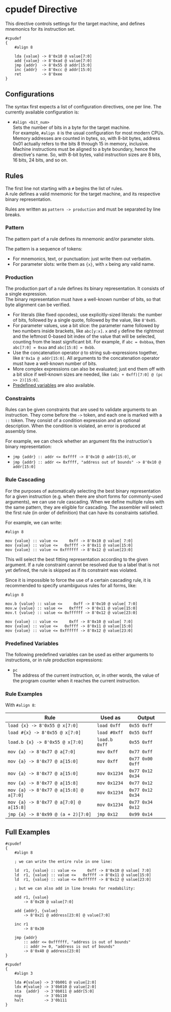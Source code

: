 # cpudef Directive

This directive controls settings for the target machine, and
defines mnemonics for its instruction set.

```
#cpudef
{
    #align 8
    
    lda {value} -> 8'0x10 @ value[7:0]
    add {value} -> 8'0xad @ value[7:0]
    jmp {addr}  -> 8'0x55 @ addr[15:0]
    inc {addr}  -> 8'0xcc @ addr[15:0]
    ret         -> 8'0xee
}
```

## Configurations

The syntax first expects a list of configuration directives, one per line.
The currently available configuration is:

- `#align <bit_num>`  
Sets the number of bits in a byte for the target machine.  
For example, `#align 8` is the usual configuration for
most modern CPUs.  
Memory addresses are counted in bytes, so, with 8-bit bytes,
address 0x01 actually refers to the bits 8 through 15 in
memory, inclusive.  
Machine instructions must be aligned to a byte boundary,
hence the directive's name. So, with 8-bit bytes, valid
instruction sizes are 8 bits, 16 bits, 24 bits, and so on.

## Rules

The first line not starting with a `#` begins the list of rules.  
A rule defines a valid mnemonic for the target machine, and its
respective binary representation.

Rules are written as `pattern -> production` and must be separated
by line breaks.

### Pattern

The pattern part of a rule defines its mnemonic and/or parameter slots.

The pattern is a sequence of tokens:  
- For mnemonics, text, or punctuation: just write them out verbatim.
- For parameter slots: write them as `{x}`, with `x` being any valid name.

### Production

The production part of a rule defines its binary representation.
It consists of a single expression.  
The binary representation must have a well-known number of bits,
so that byte alignment can be verified.  
- For literals (like fixed opcodes), use explicitly-sized literals:
the number of bits, followed by a single quote, followed by the value, like `8'0x05`.
- For parameter values, use a bit slice:
the parameter name followed by two numbers inside brackets, like `abc[y:x]`.
`x` and `y` define the rightmost and the leftmost 0-based bit index
of the value that will be selected, counting from the least significant bit.
For example, if `abc = 0xbbaa`, then `abc[7:0] = 0xaa` and `abc[15:8] = 0xbb`.
- Use the concatenation operator `@` to string sub-expressions together, like
`8'0x1a @ addr[15:0]`. All arguments to the concatenation operator must have a
well-known number of bits.
- More complex expressions can also be evaluated; just end them off with a
bit slice if well-known sizes are needed, like `(abc + 0xff)[7:0] @ (pc >> 2)[15:0]`.
- [Predefined variables](#predefined-variables) are also available.

### Constraints

Rules can be given constraints that are used to validate arguments to an
instruction. They come before the `->` token, and each one is marked
with a `::` token. They consist of a condition expression and an
optional description. When the condition is violated, an error is produced
at assembly time.  

For example, we can check whether an argument fits the instruction's
binary representation:
- `jmp {addr} :: addr <= 0xffff -> 8'0x10 @ addr[15:0]`, or
- `jmp {addr} :: addr <= 0xffff, "address out of bounds" -> 8'0x10 @ addr[15:0]`

### Rule Cascading

For the purposes of automatically selecting the best binary
representation for a given instruction (e.g. when there are short
forms for commonly-used arguments), we can use rule cascading.
When we define multiple rules with the same pattern, they are
eligible for cascading. The assembler will select the first
rule (in order of definition) that can have its constraints satisfied.

For example, we can write:

```
#align 8

mov {value} :: value <=     0xff -> 8'0x10 @ value[ 7:0]
mov {value} :: value <=   0xffff -> 8'0x11 @ value[15:0]
mov {value} :: value <= 0xffffff -> 8'0x12 @ value[23:0]
```

This will select the best fitting representation according to
the given argument. If a rule constraint cannot be resolved
due to a label that is not yet defined, the rule is skipped as
if its constraint was violated.

Since it is impossible to force the use of a certain cascading
rule, it is recommended to specify unambiguous rules for all
forms, like:

```
#align 8

mov.b {value} :: value <=     0xff -> 8'0x10 @ value[ 7:0]
mov.w {value} :: value <=   0xffff -> 8'0x11 @ value[15:0]
mov.t {value} :: value <= 0xffffff -> 8'0x12 @ value[23:0]

mov {value} :: value <=     0xff -> 8'0x10 @ value[ 7:0]
mov {value} :: value <=   0xffff -> 8'0x11 @ value[15:0]
mov {value} :: value <= 0xffffff -> 8'0x12 @ value[23:0]
```

### Predefined Variables

The following predefined variables can be used as either arguments to
instructions, or in rule production expressions:
- `pc`  
The address of the current instruction, or, in other words, the
value of the program counter when it reaches the current instruction.

### Rule Examples

With `#align 8`:

Rule | Used as | Output
-----|---------|--------
```load {x} -> 8'0x55 @ x[7:0]``` | ```load 0xff``` | ```0x55 0xff```
```load #{x} -> 8'0x55 @ x[7:0]``` | ```load #0xff``` | ```0x55 0xff```
```load.b {x} -> 8'0x55 @ x[7:0]``` | ```load.b 0xff``` | ```0x55 0xff```
```mov {a} -> 8'0x77 @ a[7:0]``` | ```mov 0xff``` | ```0x77 0xff```
```mov {a} -> 8'0x77 @ a[15:0]``` | ```mov 0xff``` | ```0x77 0x00 0xff```
```mov {a} -> 8'0x77 @ a[15:0]``` | ```mov 0x1234``` | ```0x77 0x12 0x34```
```mov {a} -> 8'0x77 @ a[15:8]``` | ```mov 0x1234``` | ```0x77 0x12```
```mov {a} -> 8'0x77 @ a[15:8] @ a[7:0]``` | ```mov 0x1234``` | ```0x77 0x12 0x34```
```mov {a} -> 8'0x77 @ a[7:0] @ a[15:8]``` | ```mov 0x1234``` | ```0x77 0x34 0x12```
```jmp {a} -> 8'0x99 @ (a + 2)[7:0]``` | ```jmp 0x12``` | ```0x99 0x14```

## Full Examples

```
#cpudef
{
    #align 8
    
    ; we can write the entire rule in one line:
    
    ld  r1, {value} :: value <=     0xff -> 8'0x10 @ value[ 7:0]
    ld  r1, {value} :: value <=   0xffff -> 8'0x11 @ value[15:0]
    ld  r1, {value} :: value <= 0xffffff -> 8'0x12 @ value[23:0]
    
    ; but we can also add in line breaks for readability:
    
    add r1, {value}
        -> 8'0x20 @ value[7:0]
    
    add {addr}, {value}
        -> 8'0x21 @ address[23:0] @ value[7:0]
    
    inc r1
        -> 8'0x30
    
    jmp {addr}
        :: addr <= 0xffffff, "address is out of bounds"
        :: addr >= 0, "address is out of bounds"
        -> 8'0x40 @ address[23:0]
}
```

```
#cpudef
{
    #align 3
    
    lda #{value} -> 3'0b001 @ value[2:0]
    ldx #{value} -> 3'0b010 @ value[2:0]
    sta  {addr}  -> 3'0b011 @ addr[5:0]
    nop          -> 3'0b110
    halt         -> 3'0b111
}
```